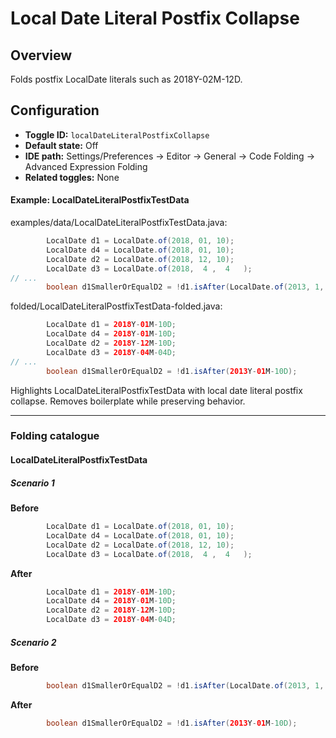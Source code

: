 # Local Date Literal Postfix Collapse

## Overview

Folds postfix LocalDate literals such as 2018Y-02M-12D.


## Configuration

- **Toggle ID:** `localDateLiteralPostfixCollapse`
- **Default state:** Off
- **IDE path:** Settings/Preferences → Editor → General → Code Folding → Advanced Expression Folding
- **Related toggles:** None

#### Example: LocalDateLiteralPostfixTestData

examples/data/LocalDateLiteralPostfixTestData.java:
```java
        LocalDate d1 = LocalDate.of(2018, 01, 10);
        LocalDate d4 = LocalDate.of(2018, 01, 10);
        LocalDate d2 = LocalDate.of(2018, 12, 10);
        LocalDate d3 = LocalDate.of(2018,  4 ,  4   );
// ...
        boolean d1SmallerOrEqualD2 = !d1.isAfter(LocalDate.of(2013, 1, 10));
```

folded/LocalDateLiteralPostfixTestData-folded.java:
```java
        LocalDate d1 = 2018Y-01M-10D;
        LocalDate d4 = 2018Y-01M-10D;
        LocalDate d2 = 2018Y-12M-10D;
        LocalDate d3 = 2018Y-04M-04D;
// ...
        boolean d1SmallerOrEqualD2 = !d1.isAfter(2013Y-01M-10D);
```

Highlights LocalDateLiteralPostfixTestData with local date literal postfix collapse.
Removes boilerplate while preserving behavior.


---
### Folding catalogue

#### LocalDateLiteralPostfixTestData

##### Scenario 1

**Before**
```java
        LocalDate d1 = LocalDate.of(2018, 01, 10);
        LocalDate d4 = LocalDate.of(2018, 01, 10);
        LocalDate d2 = LocalDate.of(2018, 12, 10);
        LocalDate d3 = LocalDate.of(2018,  4 ,  4   );
```

**After**
```java
        LocalDate d1 = 2018Y-01M-10D;
        LocalDate d4 = 2018Y-01M-10D;
        LocalDate d2 = 2018Y-12M-10D;
        LocalDate d3 = 2018Y-04M-04D;
```


##### Scenario 2

**Before**
```java
        boolean d1SmallerOrEqualD2 = !d1.isAfter(LocalDate.of(2013, 1, 10));
```

**After**
```java
        boolean d1SmallerOrEqualD2 = !d1.isAfter(2013Y-01M-10D);
```
